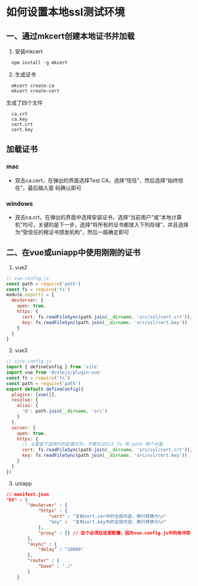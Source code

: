 # 如何设置本地ssl测试环境

## 一、通过mkcert创建本地证书并加载

1. 安装mkcert
```
  npm install -g mkcert
```

2. 生成证书
```
  mkcert create-ca
  mkcert create-cert
```
生成了四个文件
```
  ca.crt
  ca.key
  cert.crt
  cert.key
```

## 加载证书
### mac
- 双击ca.cert，在弹出的界面选择Test CA，选择“信任”，然后选择“始终信任”，最后输入密 码确认即可
### windows
- 双击ca.crt，在弹出的界面中选择安装证书，选择“当前用户”或“本地计算机”均可，关键的是下一步，选择“将所有的证书都放入下列存储”，并且选择为“受信任的根证书颁发机构”，然后一路确定即可

## 二、在vue或uniapp中使用刚刚的证书
1. vue2
```js
// vue.config.js
const path = require('path')
const fs = require('fs')
module.exports = {
  devServer: {
    open: true,
    https: {
      cert: fs.readFileSync(path.join(__dirname, 'src/ssl/cert.crt')),
      key: fs.readFileSync(path.join(__dirname, 'src/ssl/cert.key'))
    }
  }
}

```
2. vue3
```js
// vite.config.js
import { defineConfig } from 'vite'
import vue from '@vitejs/plugin-vue'
const fs = require('fs')
const path = require('path')
export default defineConfig({
  plugins: [vue()],
  resolve: {
    alias: {
      '@': path.join(__dirname, 'src')
    }
  },
  server: {
    open: true,
    https: {
      // 主要是下面两行的配置文件，不要忘记引入 fs 和 path 两个对象
      cert: fs.readFileSync(path.join(__dirname, 'src/ssl/cert.crt')),
      key: fs.readFileSync(path.join(__dirname, 'src/ssl/cert.key'))
    }
  }
})
```

3. uniapp
```json
// manifest.json
"h5" : {
        "devServer" : {
            "https" : {
                "cert" : "复制cert.cer中的全部内容，换行转换为\n"
                "key" :  "复制cert.key中的全部内容，换行转换为\n"
            },
            "proxy" : {} // 这个必须在这里配置，因为vue.config.js中的会冲突
        },
        "async" : {
            "delay" : "10000"
        },
        "router" : {
            "base" : "./"
        }
    }
```